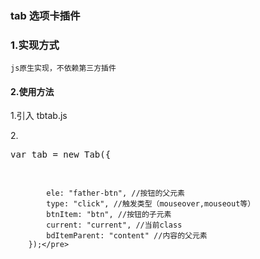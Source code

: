 ### tab 选项卡插件

### 1.实现方式
    js原生实现，不依赖第三方插件

#### 2.使用方法
1.引入 tbtab.js

2.<pre>var tab = new Tab({

            ele: "father-btn", //按钮的父元素
            type: "click", //触发类型（mouseover,mouseout等）
            btnItem: "btn", //按钮的子元素
            current: "current", //当前class
            bdItemParent: "content" //内容的父元素
        });</pre>
